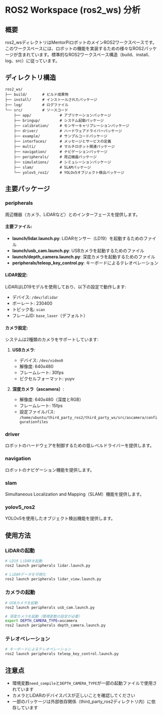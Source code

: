 # ROS2 Workspace (ros2_ws) 分析

## 概要
ros2_wsディレクトリはMentorPiロボットのメインROS2ワークスペースです。このワークスペースには、ロボットの機能を実装するための様々なROS2パッケージが含まれています。標準的なROS2ワークスペース構造（build、install、log、src）に従っています。

## ディレクトリ構造
```
ros2_ws/
├── build/       # ビルド成果物
├── install/     # インストールされたパッケージ
├── log/         # ログファイル
└── src/         # ソースコード
    ├── app/             # アプリケーションパッケージ
    ├── bringup/         # システム起動パッケージ
    ├── calibration/     # センサーキャリブレーションパッケージ
    ├── driver/          # ハードウェアドライバーパッケージ
    ├── example/         # サンプルコードパッケージ
    ├── interfaces/      # メッセージとサービスの定義
    ├── multi/           # マルチロボット関連パッケージ
    ├── navigation/      # ナビゲーションパッケージ
    ├── peripherals/     # 周辺機器パッケージ
    ├── simulations/     # シミュレーションパッケージ
    ├── slam/            # SLAMパッケージ
    └── yolov5_ros2/     # YOLOv5オブジェクト検出パッケージ
```

## 主要パッケージ

### peripherals
周辺機器（カメラ、LiDARなど）とのインターフェースを提供します。

#### 主要ファイル:
- **launch/lidar.launch.py**: LiDARセンサー（LD19）を起動するためのファイル
- **launch/usb_cam.launch.py**: USBカメラを起動するためのファイル
- **launch/depth_camera.launch.py**: 深度カメラを起動するためのファイル
- **peripherals/teleop_key_control.py**: キーボードによるテレオペレーション

#### LiDAR設定:
LiDARはLD19モデルを使用しており、以下の設定で動作します:
- デバイス: `/dev/ldlidar`
- ボーレート: 230400
- トピック名: `scan`
- フレームID: `base_laser`（デフォルト）

#### カメラ設定:
システムは2種類のカメラをサポートしています:

1. **USBカメラ**:
   - デバイス: `/dev/video0`
   - 解像度: 640x480
   - フレームレート: 30fps
   - ピクセルフォーマット: yuyv

2. **深度カメラ（ascamera）**:
   - 解像度: 640x480（深度とRGB）
   - フレームレート: 15fps
   - 設定ファイルパス: `/home/ubuntu/third_party_ros2/third_party_ws/src/ascamera/configurationfiles`

### driver
ロボットのハードウェアを制御するための低レベルドライバーを提供します。

### navigation
ロボットのナビゲーション機能を提供します。

### slam
Simultaneous Localization and Mapping（SLAM）機能を提供します。

### yolov5_ros2
YOLOv5を使用したオブジェクト検出機能を提供します。

## 使用方法

### LiDARの起動
```bash
# LD19 LiDARを起動
ros2 launch peripherals lidar.launch.py

# LiDARデータを可視化
ros2 launch peripherals lidar_view.launch.py
```

### カメラの起動
```bash
# USBカメラを起動
ros2 launch peripherals usb_cam.launch.py

# 深度カメラを起動（環境変数の設定が必要）
export DEPTH_CAMERA_TYPE=ascamera
ros2 launch peripherals depth_camera.launch.py
```

### テレオペレーション
```bash
# キーボードによるテレオペレーション
ros2 launch peripherals teleop_key_control.launch.py
```

## 注意点
- 環境変数`need_compile`と`DEPTH_CAMERA_TYPE`が一部の起動ファイルで使用されています
- カメラとLiDARのデバイスパスが正しいことを確認してください
- 一部のパッケージは外部依存関係（third_party_ros2ディレクトリ内）に依存しています